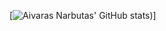 [![Aivaras Narbutas' GitHub stats](https://github-readme-stats.vercel.app/api?username=AivarasNarbutas&show_icons=true))]

<!--(https://github.com/anuraghazra/github-readme-stats)-->

<!--
**AivarasNarbutas/AivarasNarbutas** is a ✨ _special_ ✨ repository because its `README.md` (this file) appears on your GitHub profile.

Here are some ideas to get you started:

- 🔭 I’m currently working on ...
- 🌱 I’m currently learning ...
- 👯 I’m looking to collaborate on ...
- 🤔 I’m looking for help with ...
- 💬 Ask me about ...
- 📫 How to reach me: ...
- 😄 Pronouns: ...
- ⚡ Fun fact: ...
-->
